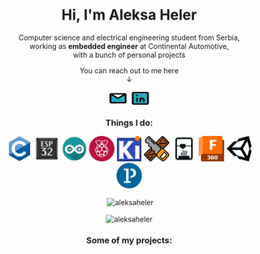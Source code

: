 <h1 align="center">Hi, I'm Aleksa Heler</h1>
<p align="center">Computer science and electrical engineering student from Serbia, <br/>working as <b>embedded engineer</b> at Continental Automotive, <br/>with a bunch of personal projects</p>

<p align="center">You can reach out to me here<br/>↓</p>
<p align="center">
<a href="mailto:aleksaheler@gmail.com" target="blank"><img align="center" src="pics/icons/mail.svg" alt="aleksaheler@gmail.com" height="30" width="40" /></a>
<a href="https://linkedin.com/in/aleksa-heler-83223614b" target="blank"><img align="center" src="pics/icons/linkedin.svg" alt="Aleksa Heler @ LinkedIn" height="30" width="40" /></a>
</p>

<h3 align="center">Things I do:</h3>
<p align="center"> 
  <a href="https://www.cprogramming.com/" target="blank"><img src="pics/icons/c-language.svg" alt="C" width="50" height="50"/></a> 
  <a href="https://www.espressif.com/en/products/socs/esp32" target="blank"><img src="pics/icons/esp32.png" alt="ESP32" width="50" height="50"/></a> 
  <a href="https://www.arduino.cc/" target="blank"><img src="pics/icons/arduino.png" alt="Arduino" width="50" height="50"/></a> 
  <a href="https://www.raspberrypi.org/" target="blank"><img src="pics/icons/raspberrypi.png" alt="Raspberry Pi" width="50" height="50"/></a>
  <a href="https://www.kicad.org/" target="blank"><img src="pics/icons/kicad.png" alt="KiCAD" width="50" height="50"/></a> 
  <a href="https://github.com/AleksaHeler/woodworking" target="blank"><img src="pics/icons/woodworking.png" alt="Woodworking" width="50" height="50"/></a> 
  <a href="https://www.klipper3d.org/" target="blank"><img src="pics/icons/3dprint.svg" alt="3D Printing" width="50" height="50"/></a> 
  <a href="https://www.autodesk.com/products/fusion-360/overview" target="blank"><img src="pics/icons/fusion.png" alt="Fusion 360" width="50" height="50"/></a> 
  <a href="https://unity.com/" target="blank"><img src="pics/icons/unity.svg" alt="Unity" width="50" height="50"/></a> 
  <a href="https://processing.org/" target="blank"><img src="pics/icons/processing.png" alt="Processing" width="50" height="50"/></a> 
</p>

<!-- Some macros for statistics -->
<p align="center">&nbsp;<img align="center" src="https://github-readme-stats.vercel.app/api?username=aleksaheler&show_icons=true&locale=en" alt="aleksaheler" /></p>
<p align="center"><img align="center" src="https://github-readme-streak-stats.herokuapp.com/?user=aleksaheler&" alt="aleksaheler" /></p>

<h3 align="center">Some of my projects:</h3>
